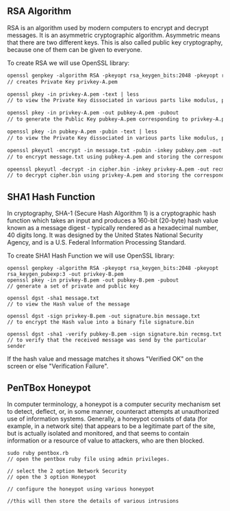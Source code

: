 ## RSA Algorithm

RSA is an algorithm used by modern computers to encrypt and decrypt messages. It is an asymmetric cryptographic algorithm. Asymmetric means that there are two different keys. This is also called public key cryptography, because one of them can be given to everyone.

To create RSA we will use OpenSSL library:

```markdown
openssl genpkey -algorithm RSA -pkeyopt rsa_keygen_bits:2048 -pkeyopt rsa_keygen_pubexp:3 -out privkey-A.pem 
// creates Private Key privkey-A.pem

openssl pkey -in privkey-A.pem -text | less 
// to view the Private Key dissociated in various parts like modulus, prime1, prime 2

openssl pkey -in privkey-A.pem -out pubkey-A.pem -pubout 
// to generate the Public Key pubkey-A.pem corresponding to privkey-A.pem

openssl pkey -in pubkey-A.pem -pubin -text | less 
// to view the Private Key dissociated in various parts like modulus, public exponent

openssl pkeyutl -encrypt -in message.txt -pubin -inkey pubkey.pem -out cipher.bin 
// to encrypt message.txt using pubkey-A.pem and storing the corresponding binary file as cipher.bin

opeenssl pkeyutl -decrypt -in cipher.bin -inkey privkey-A.pem -out recmsg.txt 
// to decrypt cipher.bin using privkey-A.pem and storing the corresponding text file as recmsg.txt

```
## SHA1 Hash Function

In cryptography, SHA-1 (Secure Hash Algorithm 1) is a cryptographic hash function which takes an input and produces a 160-bit (20-byte) hash value known as a message digest - typically rendered as a hexadecimal number, 40 digits long. It was designed by the United States National Security Agency, and is a U.S. Federal Information Processing Standard.

To create SHA1 Hash Function we will use OpenSSL library:

```
openssl genpkey -algorithm RSA -pkeyopt rsa_keygen_bits:2048 -pkeyopt rsa_keygen_pubexp:3 -out privkey-B.pem
openssl pkey -in privkey-B.pem -out pubkey-B.pem -pubout
// generate a set of private and public key

openssl dgst -sha1 message.txt
// to view the Hash value of the message

openssl dgst -sign privkey-B.pem -out signature.bin message.txt
// to encrypt the Hash value into a binary file signature.bin

openssl dgst -sha1 -verify pubkey-B.pem -sign signature.bin recmsg.txt
// to verify that the received message was send by the particular sender
```

If the hash value and message matches it shows "Verified OK" on the screen or else "Verification Failure".

## PenTBox Honeypot

In computer terminology, a honeypot is a computer security mechanism set to detect, deflect, or, in some manner, counteract attempts at unauthorized use of information systems. Generally, a honeypot consists of data (for example, in a network site) that appears to be a legitimate part of the site, but is actually isolated and monitored, and that seems to contain information or a resource of value to attackers, who are then blocked.

```
sudo ruby pentbox.rb
// open the pentbox ruby file using admin privileges.

// select the 2 option Network Security
// open the 3 option Honeypot

// configure the honeypot using various honeypot

//this will then store the details of various intrusions
```
